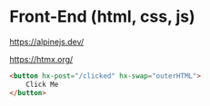# Front-End (html, css, js)

https://alpinejs.dev/

https://htmx.org/

```html
<button hx-post="/clicked" hx-swap="outerHTML">
    Click Me
</button>
```